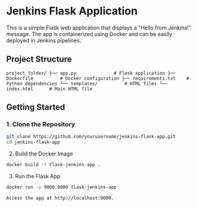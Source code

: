 # Jenkins Flask Application

This is a simple Flask web application that displays a "Hello from Jenkins!" message. The app is containerized using Docker and can be easily deployed in Jenkins pipelines.

## Project Structure
`
project_folder/
├── app.py              # Flask application
├── Dockerfile          # Docker configuration
├── requirements.txt    # Python dependencies
└── templates/          # HTML files
    └── index.html      # Main HTML file
`
## Getting Started

### 1. Clone the Repository

```bash
git clone https://github.com/yourusername/jenkins-flask-app.git
cd jenkins-flask-app
```
2. Build the Docker Image
```bash
docker build -t flask-jenkins-app .
```
3. Run the Flask App
```bash
docker run -p 9000:9000 flask-jenkins-app
```
`Access the app at http://localhost:9000.`
